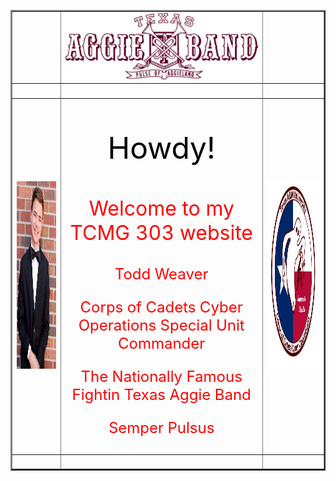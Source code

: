 <html>
<head>
<meta charset="utf-8">
<title>TCMG 303 - Lab 5 Personal Website</title>
</head>

<body>
<table width="200" border="2" align="center">
  <tbody>
    <tr>
      <td>&nbsp;</td>
      <td><img src="ftabEmblem.png" width="611" height="106" alt=""/></td>
      <td>&nbsp;</td>
    </tr>
    <tr>
      <td>&nbsp;</td>
      <td>&nbsp;</td>
      <td>&nbsp;</td>
    </tr>
    <tr>
      <td><img src="tjWeaverPic.jpg" width="223" height="300" alt=""/></td>
		<td align="center"><font size="+6" color="black"><p>Howdy!</p></font>
			<font size="+3" color="red">
			<p>Welcome to my TCMG 303 website</p></font>
			<font size="+2" color="red"><p>Todd Weaver</p></font>
			<font size="+2" color="red"><p>Corps of Cadets Cyber Operations Special Unit Commander</p></font>
			<font size="+2" color="red"><p>The Nationally Famous Fightin Texas Aggie Band</p></font>
			<font size="+2" color="red"><p> Semper Pulsus</p></font></td>
      <td><img src="CyberOperationsLogo.PNG" width="300" height="300" alt=""/></td>
    </tr>
    <tr>
      <td>&nbsp;</td>
      <td>&nbsp;</td>
	  <td>&nbsp;</td>
    </tr>
  </tbody>
</table>
</body>
</html>
